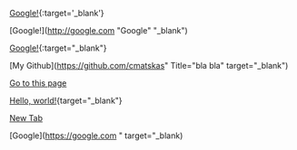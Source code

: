<head>
<meta charset="utf-8">
 <base target="_blank">
</head>



[Google!](http://google.com){:target='_blank'}

[Google!](http://google.com "Google" "_blank")

[Google!](http://google.com){:target="_blank"}

[My Github](https://github.com/cmatskas" Title="bla bla" target="_blank")

[Go to this page](http://somelink.com/?target=_blank)
 
[Hello, world!](http://example.com/){target="_blank"}

<a href="example.com" target="_blank">New Tab</a>

[Google](https://google.com " target="_blank)
